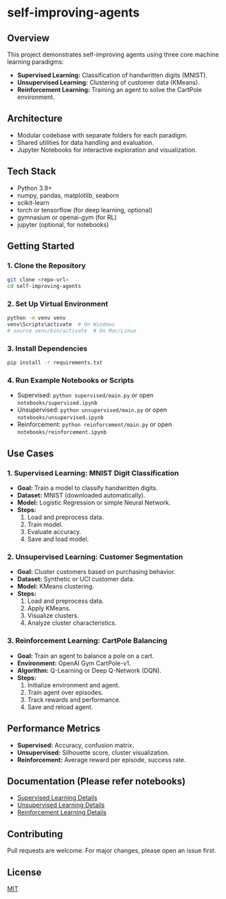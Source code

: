# self-improving-agents

## Overview
This project demonstrates self-improving agents using three core machine learning paradigms:
- **Supervised Learning:** Classification of handwritten digits (MNIST).
- **Unsupervised Learning:** Clustering of customer data (KMeans).
- **Reinforcement Learning:** Training an agent to solve the CartPole environment.

## Architecture
- Modular codebase with separate folders for each paradigm.
- Shared utilities for data handling and evaluation.
- Jupyter Notebooks for interactive exploration and visualization.

## Tech Stack
- Python 3.9+
- numpy, pandas, matplotlib, seaborn
- scikit-learn
- torch or tensorflow (for deep learning, optional)
- gymnasium or openai-gym (for RL)
- jupyter (optional, for notebooks)

## Getting Started

### 1. Clone the Repository
```sh
git clone <repo-url>
cd self-improving-agents
```

### 2. Set Up Virtual Environment
```sh
python -m venv venv
venv\Scripts\activate  # On Windows
# source venv/bin/activate  # On Mac/Linux
```

### 3. Install Dependencies
```sh
pip install -r requirements.txt
```

### 4. Run Example Notebooks or Scripts
- Supervised: `python supervised/main.py` or open `notebooks/supervised.ipynb`
- Unsupervised: `python unsupervised/main.py` or open `notebooks/unsupervised.ipynb`
- Reinforcement: `python reinforcement/main.py` or open `notebooks/reinforcement.ipynb`

## Use Cases

### 1. Supervised Learning: MNIST Digit Classification
- **Goal:** Train a model to classify handwritten digits.
- **Dataset:** MNIST (downloaded automatically).
- **Model:** Logistic Regression or simple Neural Network.
- **Steps:**
  1. Load and preprocess data.
  2. Train model.
  3. Evaluate accuracy.
  4. Save and load model.

### 2. Unsupervised Learning: Customer Segmentation
- **Goal:** Cluster customers based on purchasing behavior.
- **Dataset:** Synthetic or UCI customer data.
- **Model:** KMeans clustering.
- **Steps:**
  1. Load and preprocess data.
  2. Apply KMeans.
  3. Visualize clusters.
  4. Analyze cluster characteristics.

### 3. Reinforcement Learning: CartPole Balancing
- **Goal:** Train an agent to balance a pole on a cart.
- **Environment:** OpenAI Gym CartPole-v1.
- **Algorithm:** Q-Learning or Deep Q-Network (DQN).
- **Steps:**
  1. Initialize environment and agent.
  2. Train agent over episodes.
  3. Track rewards and performance.
  4. Save and reload agent.

## Performance Metrics
- **Supervised:** Accuracy, confusion matrix.
- **Unsupervised:** Silhouette score, cluster visualization.
- **Reinforcement:** Average reward per episode, success rate.

## Documentation (Please refer notebooks)
- [Supervised Learning Details](docs/supervised.md)
- [Unsupervised Learning Details](docs/unsupervised.md)
- [Reinforcement Learning Details](docs/reinforcement.md)

## Contributing
Pull requests are welcome. For major changes, please open an issue first.

## License
[MIT](LICENSE)
